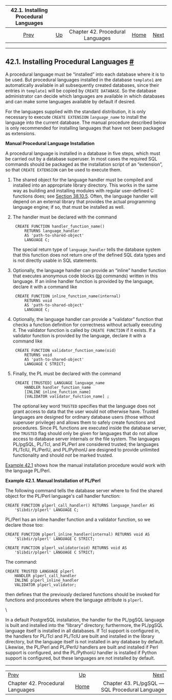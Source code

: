 <!--?xml version="1.0" encoding="UTF-8" standalone="no"?-->

|          42.1. Installing Procedural Languages          |                                                      |                                  |                                                       |                                                                        |
| :-----------------------------------------------------: | :--------------------------------------------------- | :------------------------------: | ----------------------------------------------------: | ---------------------------------------------------------------------: |
| [Prev](xplang.html "Chapter 42. Procedural Languages")  | [Up](xplang.html "Chapter 42. Procedural Languages") | Chapter 42. Procedural Languages | [Home](index.html "PostgreSQL 17devel Documentation") |  [Next](plpgsql.html "Chapter 43. PL/pgSQL — SQL Procedural Language") |

***

## 42.1. Installing Procedural Languages [#](#XPLANG-INSTALL)

A procedural language must be “installed” into each database where it is to be used. But procedural languages installed in the database `template1` are automatically available in all subsequently created databases, since their entries in `template1` will be copied by `CREATE DATABASE`. So the database administrator can decide which languages are available in which databases and can make some languages available by default if desired.

For the languages supplied with the standard distribution, it is only necessary to execute `CREATE EXTENSION` *`language_name`* to install the language into the current database. The manual procedure described below is only recommended for installing languages that have not been packaged as extensions.

**Manual Procedural Language Installation**

A procedural language is installed in a database in five steps, which must be carried out by a database superuser. In most cases the required SQL commands should be packaged as the installation script of an “extension”, so that `CREATE EXTENSION` can be used to execute them.

1. The shared object for the language handler must be compiled and installed into an appropriate library directory. This works in the same way as building and installing modules with regular user-defined C functions does; see [Section 38.10.5](xfunc-c.html#DFUNC "38.10.5. Compiling and Linking Dynamically-Loaded Functions"). Often, the language handler will depend on an external library that provides the actual programming language engine; if so, that must be installed as well.

2. The handler must be declared with the command

        CREATE FUNCTION handler_function_name()
            RETURNS language_handler
            AS 'path-to-shared-object'
            LANGUAGE C;

    The special return type of `language_handler` tells the database system that this function does not return one of the defined SQL data types and is not directly usable in SQL statements.

3. Optionally, the language handler can provide an “inline” handler function that executes anonymous code blocks ([`DO`](sql-do.html "DO") commands) written in this language. If an inline handler function is provided by the language, declare it with a command like

        CREATE FUNCTION inline_function_name(internal)
            RETURNS void
            AS 'path-to-shared-object'
            LANGUAGE C;

4. Optionally, the language handler can provide a “validator” function that checks a function definition for correctness without actually executing it. The validator function is called by `CREATE FUNCTION` if it exists. If a validator function is provided by the language, declare it with a command like

        CREATE FUNCTION validator_function_name(oid)
            RETURNS void
            AS 'path-to-shared-object'
            LANGUAGE C STRICT;

5. Finally, the PL must be declared with the command

        CREATE [TRUSTED] LANGUAGE language_name
            HANDLER handler_function_name
            [INLINE inline_function_name]
            [VALIDATOR validator_function_name] ;

    The optional key word `TRUSTED` specifies that the language does not grant access to data that the user would not otherwise have. Trusted languages are designed for ordinary database users (those without superuser privilege) and allows them to safely create functions and procedures. Since PL functions are executed inside the database server, the `TRUSTED` flag should only be given for languages that do not allow access to database server internals or the file system. The languages PL/pgSQL, PL/Tcl, and PL/Perl are considered trusted; the languages PL/TclU, PL/PerlU, and PL/PythonU are designed to provide unlimited functionality and should *not* be marked trusted.

[Example 42.1](xplang-install.html#XPLANG-INSTALL-EXAMPLE "Example 42.1. Manual Installation of PL/Perl") shows how the manual installation procedure would work with the language PL/Perl.

**Example 42.1. Manual Installation of PL/Perl**

The following command tells the database server where to find the shared object for the PL/Perl language's call handler function:

    CREATE FUNCTION plperl_call_handler() RETURNS language_handler AS
        '$libdir/plperl' LANGUAGE C;

PL/Perl has an inline handler function and a validator function, so we declare those too:

    CREATE FUNCTION plperl_inline_handler(internal) RETURNS void AS
        '$libdir/plperl' LANGUAGE C STRICT;

    CREATE FUNCTION plperl_validator(oid) RETURNS void AS
        '$libdir/plperl' LANGUAGE C STRICT;

The command:

    CREATE TRUSTED LANGUAGE plperl
        HANDLER plperl_call_handler
        INLINE plperl_inline_handler
        VALIDATOR plperl_validator;

then defines that the previously declared functions should be invoked for functions and procedures where the language attribute is `plperl`.

\

In a default PostgreSQL installation, the handler for the PL/pgSQL language is built and installed into the “library” directory; furthermore, the PL/pgSQL language itself is installed in all databases. If Tcl support is configured in, the handlers for PL/Tcl and PL/TclU are built and installed in the library directory, but the language itself is not installed in any database by default. Likewise, the PL/Perl and PL/PerlU handlers are built and installed if Perl support is configured, and the PL/PythonU handler is installed if Python support is configured, but these languages are not installed by default.

***

|                                                         |                                                       |                                                                        |
| :------------------------------------------------------ | :---------------------------------------------------: | ---------------------------------------------------------------------: |
| [Prev](xplang.html "Chapter 42. Procedural Languages")  |  [Up](xplang.html "Chapter 42. Procedural Languages") |  [Next](plpgsql.html "Chapter 43. PL/pgSQL — SQL Procedural Language") |
| Chapter 42. Procedural Languages                        | [Home](index.html "PostgreSQL 17devel Documentation") |                         Chapter 43. PL/pgSQL — SQL Procedural Language |
